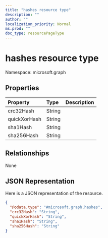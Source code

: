 ```yaml
---
title: "hashes resource type"
description: ""
author: ""
localization_priority: Normal
ms.prod: ""
doc_type: resourcePageType
---
```


# hashes resource type


Namespace: microsoft.graph



## Properties
|Property|Type|Description|
|:---|:---|:---|
|crc32Hash|String||
|quickXorHash|String||
|sha1Hash|String||
|sha256Hash|String||

## Relationships
None

## JSON Representation
Here is a JSON representation of the resource.
<!-- {
  "blockType": "resource",
  "@odata.type": "microsoft.graph.hashes"
}
-->
``` json
{
  "@odata.type": "#microsoft.graph.hashes",
  "crc32Hash": "String",
  "quickXorHash": "String",
  "sha1Hash": "String",
  "sha256Hash": "String"
}
```

